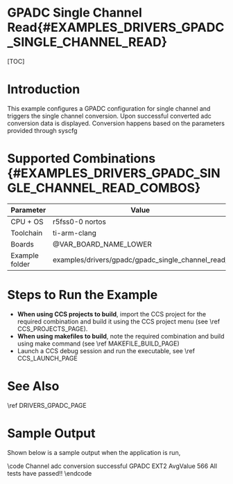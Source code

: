 # GPADC Single Channel Read{#EXAMPLES_DRIVERS_GPADC_SINGLE_CHANNEL_READ}

[TOC]

# Introduction

This example configures a GPADC configuration for single channel and triggers the single channel conversion. Upon successful converted adc conversion data is displayed. Conversion happens based on the parameters provided through syscfg

# Supported Combinations {#EXAMPLES_DRIVERS_GPADC_SINGLE_CHANNEL_READ_COMBOS}

 Parameter      | Value
 ---------------|-----------
 CPU + OS       | r5fss0-0 nortos
 Toolchain      | ti-arm-clang
 Boards         | @VAR_BOARD_NAME_LOWER
 Example folder | examples/drivers/gpadc/gpadc_single_channel_read/

# Steps to Run the Example

- **When using CCS projects to build**, import the CCS project for the required combination
  and build it using the CCS project menu (see \ref CCS_PROJECTS_PAGE).
- **When using makefiles to build**, note the required combination and build using
  make command (see \ref MAKEFILE_BUILD_PAGE)
- Launch a CCS debug session and run the executable, see \ref CCS_LAUNCH_PAGE

# See Also

\ref DRIVERS_GPADC_PAGE

# Sample Output

Shown below is a sample output when the application is run,

\code
Channel adc conversion successful
GPADC EXT2  AvgValue 566
All tests have passed!!
\endcode
